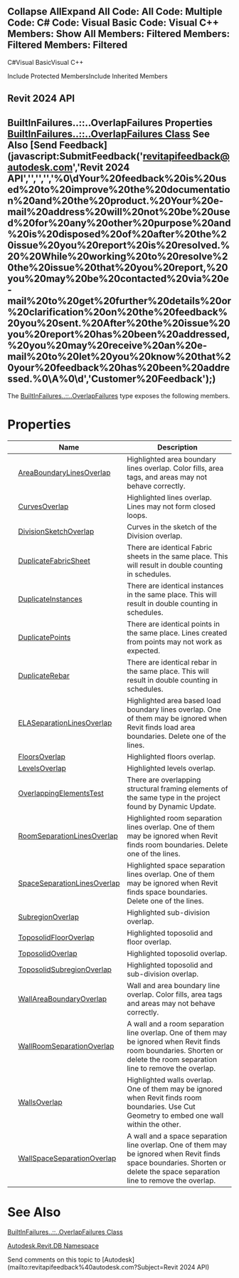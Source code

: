 ﻿

Collapse AllExpand All Code: All Code: Multiple Code: C# Code: Visual Basic Code: Visual C++  Members: Show All Members: Filtered Members: Filtered Members: Filtered   
---  
  
C#Visual BasicVisual C++

Include Protected MembersInclude Inherited Members

Revit 2024 API  
---  
BuiltInFailures..::..OverlapFailures Properties  
[BuiltInFailures..::..OverlapFailures Class](b5f85718-fcb7-9396-e706-6d04f0c25c34.md) See Also [Send Feedback](javascript:SubmitFeedback\('revitapifeedback@autodesk.com','Revit 2024 API','','','','%0\\dYour%20feedback%20is%20used%20to%20improve%20the%20documentation%20and%20the%20product.%20Your%20e-mail%20address%20will%20not%20be%20used%20for%20any%20other%20purpose%20and%20is%20disposed%20of%20after%20the%20issue%20you%20report%20is%20resolved.%20%20While%20working%20to%20resolve%20the%20issue%20that%20you%20report,%20you%20may%20be%20contacted%20via%20e-mail%20to%20get%20further%20details%20or%20clarification%20on%20the%20feedback%20you%20sent.%20After%20the%20issue%20you%20report%20has%20been%20addressed,%20you%20may%20receive%20an%20e-mail%20to%20let%20you%20know%20that%20your%20feedback%20has%20been%20addressed.%0\\A%0\\d','Customer%20Feedback'\);)  
---  
  
The [BuiltInFailures..::..OverlapFailures](b5f85718-fcb7-9396-e706-6d04f0c25c34.md) type exposes the following members.

# Properties

|  | Name | Description |
| --- | --- | --- |
|  | [AreaBoundaryLinesOverlap](49b8388d-a045-48d8-3cc0-899d75dfb754.md) | Highlighted area boundary lines overlap. Color fills, area tags, and areas may not behave correctly. |
|  | [CurvesOverlap](b82f576f-163c-d370-bed9-951193acfc07.md) | Highlighted lines overlap. Lines may not form closed loops. |
|  | [DivisionSketchOverlap](d294391d-151a-89ee-34eb-f0725768ff1a.md) | Curves in the sketch of the Division overlap. |
|  | [DuplicateFabricSheet](299e648f-5808-ee61-aa6b-468dffb5a050.md) | There are identical Fabric sheets in the same place. This will result in double counting in schedules. |
|  | [DuplicateInstances](2eeccaa4-2e8b-ee4f-de30-9d75d31fc4e3.md) | There are identical instances in the same place. This will result in double counting in schedules. |
|  | [DuplicatePoints](fcc40b7f-3740-f797-0fcb-a22bd2b98bcd.md) | There are identical points in the same place. Lines created from points may not work as expected. |
|  | [DuplicateRebar](c78f3400-20f1-b9d2-efb4-e4eda9765d42.md) | There are identical rebar in the same place. This will result in double counting in schedules. |
|  | [ELASeparationLinesOverlap](577baeef-b75f-877b-5ee1-ff2ed892d7fd.md) | Highlighted area based load boundary lines overlap. One of them may be ignored when Revit finds load area boundaries. Delete one of the lines. |
|  | [FloorsOverlap](76d91468-6173-efc2-01e6-c4f76280eae2.md) | Highlighted floors overlap. |
|  | [LevelsOverlap](2881d7ee-e470-3f24-e219-3f5818435db7.md) | Highlighted levels overlap. |
|  | [OverlappingElementsTest](f4c75062-03bf-4bc8-175e-c9c92bf02bbd.md) | There are overlapping structural framing elements of the same type in the project found by Dynamic Update. |
|  | [RoomSeparationLinesOverlap](a63a1a21-d01c-f778-3481-a9d0901037bb.md) | Highlighted room separation lines overlap. One of them may be ignored when Revit finds room boundaries. Delete one of the lines. |
|  | [SpaceSeparationLinesOverlap](072b35eb-44b7-75f3-6a41-70cca19782e7.md) | Highlighted space separation lines overlap. One of them may be ignored when Revit finds space boundaries. Delete one of the lines. |
|  | [SubregionOverlap](93bd1c88-4b43-4de8-f516-901da4b5a0e7.md) | Highlighted sub-division overlap. |
|  | [ToposolidFloorOverlap](773408da-1424-d3c6-d9bd-16a6ad975bd2.md) | Highlighted toposolid and floor overlap. |
|  | [ToposolidOverlap](da80c265-cd05-c353-f53b-02c63870fd5d.md) | Highlighted toposolid overlap. |
|  | [ToposolidSubregionOverlap](352df961-884e-6e9f-013e-23662b0444ee.md) | Highlighted toposolid and sub-division overlap. |
|  | [WallAreaBoundaryOverlap](9c28cfed-0568-e1a6-acf0-1ba9dbf1fc45.md) | Wall and area boundary line overlap. Color fills, area tags and areas may not behave correctly. |
|  | [WallRoomSeparationOverlap](ef4cbc39-8128-9e08-0704-747af60db504.md) | A wall and a room separation line overlap. One of them may be ignored when Revit finds room boundaries. Shorten or delete the room separation line to remove the overlap. |
|  | [WallsOverlap](e6c930d3-51a7-4c77-b847-74250154821a.md) | Highlighted walls overlap. One of them may be ignored when Revit finds room boundaries. Use Cut Geometry to embed one wall within the other. |
|  | [WallSpaceSeparationOverlap](a2eae757-96d3-9d1c-044c-439ddfb19bdd.md) | A wall and a space separation line overlap. One of them may be ignored when Revit finds space boundaries. Shorten or delete the space separation line to remove the overlap. |
  
# See Also

[BuiltInFailures..::..OverlapFailures Class](b5f85718-fcb7-9396-e706-6d04f0c25c34.md)

[Autodesk.Revit.DB Namespace](87546ba7-461b-c646-cbb1-2cb8f5bff8b2.md)

Send comments on this topic to [Autodesk](mailto:revitapifeedback%40autodesk.com?Subject=Revit 2024 API)